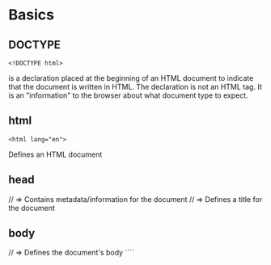# Basics

## DOCTYPE

```
<!DOCTYPE html>
```

is a declaration placed at the beginning of an HTML document to indicate that the document is written in HTML. The declaration is not an HTML tag. It is an "information" to the browser about what document type to expect.

## html

```
<html lang="en">
```

Defines an HTML document

## head

  <head> //  => Contains metadata/information for the document
    <meta charset="UTF-8" />
    <meta name="viewport" content="width=device-width, initial-scale=1.0" />
    <title>Document</title> // => Defines a title for the document
  </head>

## body

  <body></body>// =>	Defines the document's body

</html>
````
